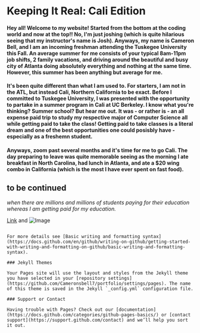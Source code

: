 # Keeping It Real: Cali Edition
#### Hey all! Welcome to my website! Started from the bottom at the coding world and now at the top!! No, I'm just joshing (which is quite hilarious seeing that my instructor's name is Josh). Anyways, my name is Cameron Bell, and I am an incoming freshman attending the Tuskegee University this Fall. An average summer for me consists of your typical 8am-11pm job shifts, 2 family vacations, and driving around the beautiful and busy city of Atlanta doing absolutely everything and nothing at the same time. However, this summer has been anything but average for me. 

#### It's been quite different than what I am used to. For starters, I am not in the ATL, but instead Cali, Northern California to be exact. Before I committed to Tuskegee University, I was presented with the opportunity to partake in a summer program in Cali at UC Berkeley. I know what you're thinking? Summer school? But hear me out. It was - or rather is - an all expense paid trip to study my respective major of Computer Science all while getting paid to take the class! Getting paid to take classes is a literal dream and one of the best opportunities one could posisbly have - especially as a freshemn student. 


#### Anyways, zoom past several months and it's time for me to go Cali. The day preparing to leave was quite memorable seeing as the morning I ate breakfast in North Carolina, had lunch in Atlanta, and ate a $20 wing combo in California (which is the most I have ever spent on fast food). 

## to be continued 
_when there are millions and millions of students paying for their education whereas I am getting paid for my education._ 


[Link](url) and ![Image](src)
```

For more details see [Basic writing and formatting syntax](https://docs.github.com/en/github/writing-on-github/getting-started-with-writing-and-formatting-on-github/basic-writing-and-formatting-syntax).

### Jekyll Themes

Your Pages site will use the layout and styles from the Jekyll theme you have selected in your [repository settings](https://github.com/Cameronsbell7/portfolio/settings/pages). The name of this theme is saved in the Jekyll `_config.yml` configuration file.

### Support or Contact

Having trouble with Pages? Check out our [documentation](https://docs.github.com/categories/github-pages-basics/) or [contact support](https://support.github.com/contact) and we’ll help you sort it out.

